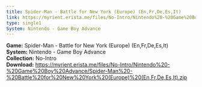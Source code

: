 ```yaml
---
title: Spider-Man - Battle for New York (Europe) (En,Fr,De,Es,It)
link: https://myrient.erista.me/files/No-Intro/Nintendo%20-%20Game%20Boy%20Advance/Spider-Man%20-%20Battle%20for%20New%20York%20(Europe)%20(En,Fr,De,Es,It).zip
type: single1
System: Nintendo - Game Boy Advance
---
```

<b>Game:</b> Spider-Man - Battle for New York (Europe) (En,Fr,De,Es,It)<br>
<b>System:</b> Nintendo - Game Boy Advance<br>
<b>Collection:</b> No-Intro<br>
<b>Download:</b> https://myrient.erista.me/files/No-Intro/Nintendo%20-%20Game%20Boy%20Advance/Spider-Man%20-%20Battle%20for%20New%20York%20(Europe)%20(En,Fr,De,Es,It).zip